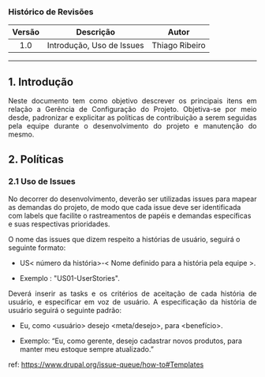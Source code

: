 ### Histórico de Revisões

| Versão | Descrição     | Autor   |
|:------:|:-------------:|:-------:|
|  1.0   | Introdução, Uso de Issues| Thiago Ribeiro|

-----

## 1. Introdução

<p align="justify">Neste documento tem como objetivo descrever os principais itens em relação a Gerência de Configuração do Projeto. Objetiva-se por meio desde, padronizar e explicitar as políticas de contribuição a serem seguidas pela equipe durante o desenvolvimento do projeto e manutenção do mesmo.</p>

## 2. Políticas

### 2.1 Uso de Issues

<p align = "justify">

No decorrer do desenvolvimento, deverão ser utilizadas issues para mapear as demandas do projeto, de modo que cada issue deve ser identificada com labels que facilite o rastreamentos de papéis e demandas específicas e suas respectivas prioridades.

O nome das issues que dizem respeito a histórias de usuário, seguirá o seguinte formato: 

* US< número da história>-< Nome definido para a história pela equipe >.</p>

* Exemplo : "US01-UserStories".

<p align = "justify">Deverá inserir as tasks e os critérios de aceitação de cada história de usuário, e especificar em voz de usuário. A especificação da história de usuário seguirá o seguinte padrão:

* Eu, como <usuário> desejo <meta/desejo>, para <benefício>.</p>

* Exemplo: “Eu, como gerente, desejo cadastrar novos produtos, para manter meu estoque sempre atualizado.”

ref: https://www.drupal.org/issue-queue/how-to#Templates